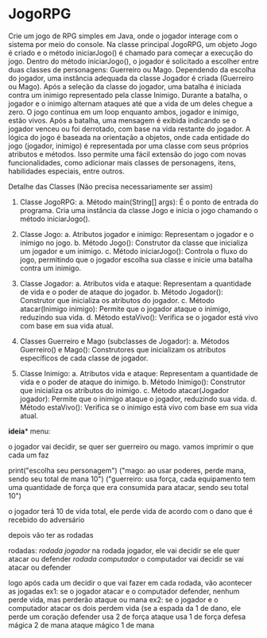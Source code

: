 # JogoRPG


Crie um jogo de RPG simples em Java, onde o jogador interage com o sistema por
meio do console. Na classe principal JogoRPG, um objeto Jogo é criado e o método
iniciarJogo() é chamado para começar a execução do jogo. Dentro do método
iniciarJogo(), o jogador é solicitado a escolher entre duas classes de personagens:
Guerreiro ou Mago. Dependendo da escolha do jogador, uma instância adequada da
classe Jogador é criada (Guerreiro ou Mago).
Após a seleção da classe do jogador, uma batalha é iniciada contra um inimigo
representado pela classe Inimigo. Durante a batalha, o jogador e o inimigo alternam
ataques até que a vida de um deles chegue a zero. O jogo continua em um loop
enquanto ambos, jogador e inimigo, estão vivos. Após a batalha, uma mensagem é
exibida indicando se o jogador venceu ou foi derrotado, com base na vida restante
do jogador.
A lógica do jogo é baseada na orientação a objetos, onde cada entidade do jogo
(jogador, inimigo) é representada por uma classe com seus próprios atributos e
métodos. Isso permite uma fácil extensão do jogo com novas funcionalidades,
como adicionar mais classes de personagens, itens, habilidades especiais, entre
outros.

Detalhe das Classes (Não precisa necessariamente ser assim)
1. Classe JogoRPG:
a. Método main(String[] args): É o ponto de entrada do programa. Cria uma
instância da classe Jogo e inicia o jogo chamando o método
iniciarJogo().
2. Classe Jogo:
a. Atributos jogador e inimigo: Representam o jogador e o inimigo no jogo.
b. Método Jogo(): Construtor da classe que inicializa um jogador e um
inimigo.
c. Método iniciarJogo(): Controla o fluxo do jogo, permitindo que o jogador
escolha sua classe e inicie uma batalha contra um inimigo.

3. Classe Jogador:
a. Atributos vida e ataque: Representam a quantidade de vida e o poder
de ataque do jogador.
b. Método Jogador(): Construtor que inicializa os atributos do jogador.
c. Método atacar(Inimigo inimigo): Permite que o jogador ataque o inimigo,
reduzindo sua vida.
d. Método estaVivo(): Verifica se o jogador está vivo com base em sua
vida atual.

4. Classes Guerreiro e Mago (subclasses de Jogador):
a. Métodos Guerreiro() e Mago(): Construtores que inicializam os atributos
específicos de cada classe de jogador.

5. Classe Inimigo:
a. Atributos vida e ataque: Representam a quantidade de vida e o poder
de ataque do inimigo.
b. Método Inimigo(): Construtor que inicializa os atributos do inimigo.
c. Método atacar(Jogador jogador): Permite que o inimigo ataque o jogador,
reduzindo sua vida.
d. Método estaVivo(): Verifica se o inimigo está vivo com base em sua vida
atual.


**************ideia***************
menu: 

o jogador vai decidir, se quer ser guerreiro ou mago.
vamos imprimir o que cada um faz

print("escolha seu personagem")
("mago: ao usar poderes, perde mana, sendo seu total de mana 10")
("guerreiro: usa força, cada equipamento tem uma quantidade de força que era consumida para atacar, sendo seu total 10")

o jogador terá 10 de vida total, ele perde vida de acordo com o dano que é recebido do adversário

depois vão ter as rodadas 

rodadas:
*rodada jogador*
na rodada jogador, ele vai decidir se ele quer atacar ou defender
*rodada computador*
o computador vai decidir se vai atacar ou defender

logo após cada um decidir o que vai fazer em cada rodada, vão acontecer as jogadas 
ex1: se o jogador atacar e o computador defender, nenhum perde vida, mas perderão ataque ou mana
 ex2: se o jogador e o computador atacar os dois perdem vida (se a espada da 1 de dano, ele perde um coração
defender usa 2 de força
ataque usa 1 de força 
defesa mágica 2 de mana
ataque mágico 1 de mana
